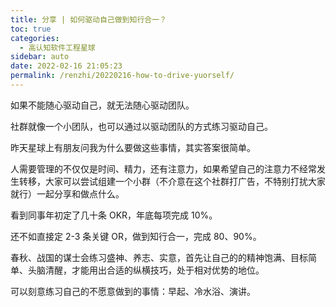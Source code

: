 ```yaml
---
title: 分享 | 如何驱动自己做到知行合一？
toc: true
categories: 
  - 高认知软件工程星球
sidebar: auto
date: 2022-02-16 21:05:23
permalink: /renzhi/20220216-how-to-drive-yuorself/
---
```


如果不能随心驱动自己，就无法随心驱动团队。

社群就像一个小团队，也可以通过以驱动团队的方式练习驱动自己。

昨天星球上有朋友问我为什么要做这些事情，其实答案很简单。

人需要管理的不仅仅是时间、精力，还有注意力，如果希望自己的注意力不经常发生转移，大家可以尝试组建一个小群（不介意在这个社群打广告，不特别打扰大家就行）一起分享和做点什么。

看到同事年初定了几十条 OKR，年底每项完成 10%。

还不如直接定 2-3 条关键 OR，做到知行合一，完成 80、90%。

春秋、战国的谋士会练习盛神、养志、实意，首先让自己的的精神饱满、目标简单、头脑清醒，才能用出合适的纵横技巧，处于相对优势的地位。

可以刻意练习自己的不愿意做到的事情：早起、冷水浴、演讲。